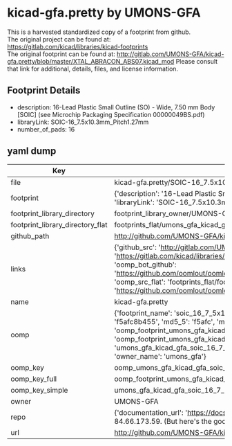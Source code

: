 # kicad-gfa.pretty by UMONS-GFA  
This is a harvested standardized copy of a footprint from github.  
The original project can be found at:  
https://gitlab.com/kicad/libraries/kicad-footprints  
The original footprint can be found at:
http://gitlab.com/UMONS-GFA/kicad-gfa.pretty/blob/master/XTAL_ABRACON_ABS07.kicad_mod
Please consult that link for additional, details, files, and license information.  
## Footprint Details
* description: 16-Lead Plastic Small Outline (SO) - Wide, 7.50 mm Body [SOIC] (see Microchip Packaging Specification 00000049BS.pdf)  
* libraryLink: SOIC-16_7.5x10.3mm_Pitch1.27mm  
* number_of_pads: 16  
## yaml dump  
| Key | Value |  
| --- | --- |  
| file | kicad-gfa.pretty/SOIC-16_7.5x10.3mm_Pitch1.27mm.kicad_mod |  
| footprint | {'description': '16-Lead Plastic Small Outline (SO) - Wide, 7.50 mm Body [SOIC] (see Microchip Packaging Specification 00000049BS.pdf)', 'libraryLink': 'SOIC-16_7.5x10.3mm_Pitch1.27mm', 'number_of_pads': 16} |  
| footprint_library_directory | footprint_library_owner/UMONS-GFA_kicad-gfa.pretty |  
| footprint_library_directory_flat | footprints_flat/umons_gfa_kicad_gfa_soic_16_7_5x10_3mm_pitch1_27mm/working |  
| github_path | http://github.com/UMONS-GFA/kicad-gfa.pretty/blob/master/SOIC-16_7.5x10.3mm_Pitch1.27mm.kicad_mod |  
| links | {'github_src': 'http://gitlab.com/UMONS-GFA/kicad-gfa.pretty/blob/master/XTAL_ABRACON_ABS07.kicad_mod', 'github_src_repo': 'https://gitlab.com/kicad/libraries/kicad-footprints', 'oomp_bot': 'footprints/umons_gfa_kicad_gfa_soic_16_7_5x10_3mm_pitch1_27mm/working', 'oomp_bot_github': 'https://github.com/oomlout/oomlout_oomp_footprint_bot/tree/main/footprints/umons_gfa_kicad_gfa_soic_16_7_5x10_3mm_pitch1_27mm/working', 'oomp_src_flat': 'footprints_flat/footprints_flat/umons_gfa_kicad_gfa_soic_16_7_5x10_3mm_pitch1_27mm/working', 'oomp_src_flat_github': 'https://github.com/oomlout/oomlout_oomp_footprint_src/tree/main/footprints_flat/umons_gfa_kicad_gfa_soic_16_7_5x10_3mm_pitch1_27mm/working'} |  
| name | kicad-gfa.pretty |  
| oomp | {'footprint_name': 'soic_16_7_5x10_3mm_pitch1_27mm', 'library_name': 'kicad_gfa', 'md5': 'f5afc8b455cfbd2ae4ea67a083b45bed', 'md5_10': 'f5afc8b455', 'md5_5': 'f5afc', 'md5_6': 'f5afc8', 'oomp_key': 'oomp_umons_gfa_kicad_gfa_soic_16_7_5x10_3mm_pitch1_27mm', 'oomp_key_extra': 'oomp_footprint_umons_gfa_kicad_gfa_soic_16_7_5x10_3mm_pitch1_27mm', 'oomp_key_full': 'oomp_footprint_umons_gfa_kicad_gfa_soic_16_7_5x10_3mm_pitch1_27mm_f5afc8', 'oomp_key_simple': 'umons_gfa_kicad_gfa_soic_16_7_5x10_3mm_pitch1_27mm', 'original_filename': 'kicad-gfa.pretty/SOIC-16_7.5x10.3mm_Pitch1.27mm.kicad_mod', 'owner_name': 'umons_gfa'} |  
| oomp_key | oomp_umons_gfa_kicad_gfa_soic_16_7_5x10_3mm_pitch1_27mm |  
| oomp_key_full | oomp_footprint_umons_gfa_kicad_gfa_soic_16_7_5x10_3mm_pitch1_27mm |  
| oomp_key_simple | umons_gfa_kicad_gfa_soic_16_7_5x10_3mm_pitch1_27mm |  
| owner | UMONS-GFA |  
| repo | {'documentation_url': 'https://docs.github.com/rest/overview/resources-in-the-rest-api#rate-limiting', 'message': "API rate limit exceeded for 84.66.173.59. (But here's the good news: Authenticated requests get a higher rate limit. Check out the documentation for more details.)"} |  
| url | http://github.com/UMONS-GFA/kicad-gfa.pretty |  


